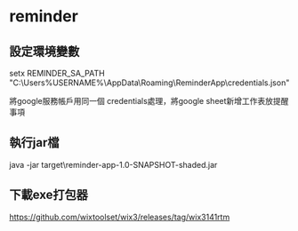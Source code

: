 # reminder

##  設定環境變數



setx REMINDER_SA_PATH "C:\Users\%USERNAME%\AppData\Roaming\ReminderApp\credentials.json"


將google服務帳戶用同一個 credentials處理，將google sheet新增工作表放提醒事項


## 執行jar檔

java -jar target\reminder-app-1.0-SNAPSHOT-shaded.jar  


## 下載exe打包器


https://github.com/wixtoolset/wix3/releases/tag/wix3141rtm

